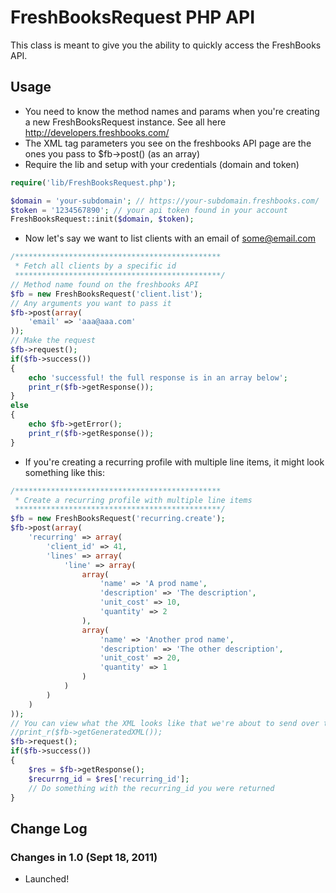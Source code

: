 # FreshBooksRequest PHP API

This class is meant to give you the ability to quickly access the FreshBooks API.

## Usage

* You need to know the method names and params when you're creating a new FreshBooksRequest instance. See all here http://developers.freshbooks.com/
* The XML tag parameters you see on the freshbooks API page are the ones you pass to $fb->post() (as an array)
* Require the lib and setup with your credentials (domain and token)

```php
require('lib/FreshBooksRequest.php');

$domain = 'your-subdomain'; // https://your-subdomain.freshbooks.com/
$token = '1234567890'; // your api token found in your account
FreshBooksRequest::init($domain, $token);
```
* Now let's say we want to list clients with an email of some@email.com

```php
/**********************************************
 * Fetch all clients by a specific id
 **********************************************/
// Method name found on the freshbooks API
$fb = new FreshBooksRequest('client.list');
// Any arguments you want to pass it
$fb->post(array(
    'email' => 'aaa@aaa.com'
));
// Make the request
$fb->request();
if($fb->success())
{
    echo 'successful! the full response is in an array below';
    print_r($fb->getResponse());
}
else
{
    echo $fb->getError();
    print_r($fb->getResponse());
}
```
* If you're creating a recurring profile with multiple line items, it might look something like this:

```php
/**********************************************
 * Create a recurring profile with multiple line items
 **********************************************/
$fb = new FreshBooksRequest('recurring.create');
$fb->post(array(
    'recurring' => array(
        'client_id' => 41,
        'lines' => array(
            'line' => array(
                array(
                    'name' => 'A prod name',
                    'description' => 'The description',
                    'unit_cost' => 10,
                    'quantity' => 2
                ),
                array(
                    'name' => 'Another prod name',
                    'description' => 'The other description',
                    'unit_cost' => 20,
                    'quantity' => 1
                )
            )
        )
    )
));
// You can view what the XML looks like that we're about to send over the wire
//print_r($fb->getGeneratedXML());
$fb->request();
if($fb->success())
{
    $res = $fb->getResponse();
    $recurrng_id = $res['recurring_id'];
    // Do something with the recurring_id you were returned
}
```

## Change Log

### Changes in 1.0 (Sept 18, 2011)

* Launched!
